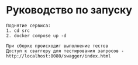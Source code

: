 # Руководство по запуску

```
Поднятие сервиса:
1. cd src
2. docker compose up -d

При сборке происходит выполнение тестов
Доступ к сваггеру для тестирования запросов - http://localhost:8080/swagger/index.html
```
